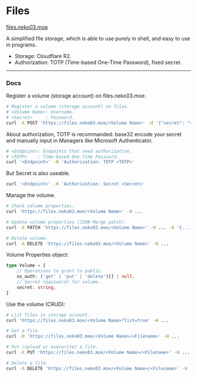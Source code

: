 # Files
[files.neko03.moe](#)

A simplified file storage, which is able to use purely in shell, and easy to use in programs.
- Storage: Cloudflare R2.
- Authorization: TOTP (Time-based One-Time Password), fixed secret.
---
### Docs

Register a volume (storage account) on files.neko03.moe.
```sh
# Register a volume (storage account) on files.
# <Volume Name>: Username.
# <Secret>     : Password.
curl -X POST 'https://files.neko03.moe/<Volume Name>' -d '{"secret": "<Secret>"}'
```

About authorization, TOTP is recommanded: base32 encode your secret and manually input in Managers like Microsoft Authenticator.
```sh
# <Endpoint>: Endpoints that need authorization.
# <TOTP>    : Time-based One-Time Password.
curl '<Endpoint>' -H 'Authorization: TOTP <TOTP>'
```

But Secret is also useable.
```sh
curl '<Endpoint>' -H 'Authorization: Secret <Secret>'
```

Manage the volume.
```sh
# Check volume properties.
curl 'https://files.neko03.moe/<Volume Name>' -H ...

# Update volume properties (JSON Merge patch).
curl -X PATCH 'https://files.neko03.moe/<Volume Name>' -H ... -d '{...(Subset of Volume Properties to update.)}'

# Delete volume.
curl -X DELETE 'https://files.neko03.moe/<Volume Name>' -H ...
```

Volume Properties object:
```typescript
type Volume = {
    // Operations to grant to public.
    no_auth: ('get' | 'put' | 'delete')[] | null,
    // Secret (password) for volume.
    secret: string,
}
```

Use the volume (CRUD):
```sh
# List files in storage account.
curl 'https://files.neko03.moe/<Volume Name>?list=true' -H ...

# Get a file.
curl -O 'https://files.neko03.moe/<Volume Name>/<Filename>' -H ...

# Put (upload or overwrite) a file.
curl -X PUT 'https://files.neko03.moe/<Volume Name>/<Filename>' -H ... --data-binary @'<Filepath>'

# Delete a file.
curl -X DELETE 'https://files.neko03.moe/<Volume Name>/<Filename>' -H ...
```
